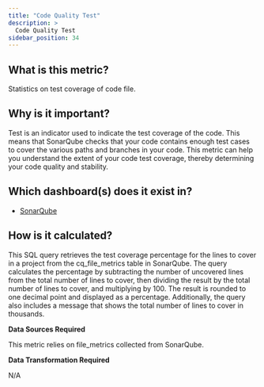 ```yaml
---
title: "Code Quality Test"
description: >
  Code Quality Test
sidebar_position: 34
---
```


## What is this metric?

Statistics on test coverage of code file.

## Why is it important?

Test is an indicator used to indicate the test coverage of the code. This means that SonarQube checks that your code contains enough test cases to cover the various paths and branches in your code. This metric can help you understand the extent of your code test coverage, thereby determining your code quality and stability.

## Which dashboard(s) does it exist in?

- [SonarQube](https://devlake.apache.org/livedemo/DataSources/SonarQube)

## How is it calculated?

This SQL query retrieves the test coverage percentage for the lines to cover in a project from the cq_file_metrics table in SonarQube. The query calculates the percentage by subtracting the number of uncovered lines from the total number of lines to cover, then dividing the result by the total number of lines to cover, and multiplying by 100. The result is rounded to one decimal point and displayed as a percentage. Additionally, the query also includes a message that shows the total number of lines to cover in thousands.

<b>Data Sources Required</b>

This metric relies on file_metrics collected from SonarQube.

<b>Data Transformation Required</b>

N/A
